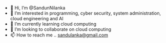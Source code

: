 - 👋 Hi, I’m @SandunNilanka
- 👀 I’m interested in programming, cyber security, system administration, cloud engineering and AI
- 🌱 I’m currently learning cloud computing
- 💞️ I’m looking to collaborate on cloud computing
- 📫 How to reach me .. sandulanka@gmail.com

<!---
SandunNilanka/SandunNilanka is a ✨ special ✨ repository because its `README.md` (this file) appears on your GitHub profile.
You can click the Preview link to take a look at your changes.
--->
